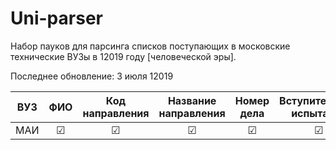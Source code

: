 # Uni-parser

Набор пауков для парсинга списков поступающих в московские технические ВУЗы в 12019 году [человеческой эры].

Последнее обновление: 3 июля 12019

| ВУЗ   | ФИО     | Код направления   | Название направления  | Номер дела | Вступительные испытания    |
| ---   | :---:   | :---:             | :---:                 | :---:      | :---:                      |
| МАИ    | ☑      | ☑                | ☑                    | ☑         | ☑                       |